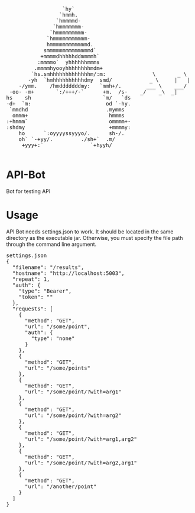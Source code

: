 <pre> 
                  `hy`
                 `hmmh.
                `hmmmmd-
               `hmmmmmmm-
              `hmmmmmmmmm-
             `hmmmmmmmmmmm-
             hmmmmmmmmmmmmd.
            smmmmmmmmmmmmmmd`
           +mmmmdhhhhhddmmmmh`
          :mmmmo`  yhhhhhhmmms
         .mmmmhyooyhhhhhhhhmdm+
        `hs.smhhhhhhhhhhhhhm/:m:               \       _ \   _ _|         __ )            |
       -yh  `hmhhhhhhhhhhdmy  smd/            _ \     |   |    |          __ \     _ \    __|
    -/ymm.    /hmdddddddmy:   `mmh+/.        ___ \    ___/     |          |   |   (   |   |
 -oo- -m+       `:/+++/-`      +m.  /s-    _/    _\  _|      ___|        ____/   \___/   \__|
hs    sh                       `m/   `ds
-d+  `m:                        od `-hy.
 `mmdhd                         .mymms
  ommm+                          hmmms
:+hmmm`                          ommmm+-
:shdmy                           +mmmmy:
    ho      `:oyyyyssyyyo/.      sh-/.
    oh` `-+yy/.         ./sh+`  .m/
     +yyy+:`               `+hyyh/

</pre>
# API-Bot
Bot for testing API

# Usage
API Bot needs settings.json to work. It should be located in the same directory as the executable jar. 
  Otherwise, you must specify the file path through the command line argument.
<pre>
settings.json
{
  "filename": "/results",
  "hostname": "http://localhost:5003",
  "repeat": 1,
  "auth": {
    "type": "Bearer",
    "token": "<token here>"
  },
  "requests": [
    {
      "method": "GET",
      "url": "/some/point",
      "auth": {
        "type": "none"
      }
    },
    {
      "method": "GET",
      "url": "/some/points"
    },
    {
      "method": "GET",
      "url": "/some/point/?with=arg1"
    },
    {
      "method": "GET",
      "url": "/some/point/?with=arg2"
    },
    {
      "method": "GET",
      "url": "/some/point/?with=arg1,arg2"
    },
    {
      "method": "GET",
      "url": "/some/point/?with=arg2,arg1"
    },
    {
      "method": "GET",
      "url": "/another/point"
    }
  ]
}
</pre>

